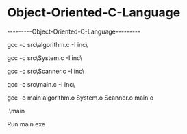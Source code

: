 # Object-Oriented-C-Language

---------Object-Oriented-C-Language---------

gcc -c src\algorithm.c -I inc\

gcc -c src\System.c -I inc\

gcc -c src\Scanner.c -I inc\

gcc -c src\main.c -I inc\

gcc -o main algorithm.o System.o Scanner.o main.o

.\main

Run main.exe
